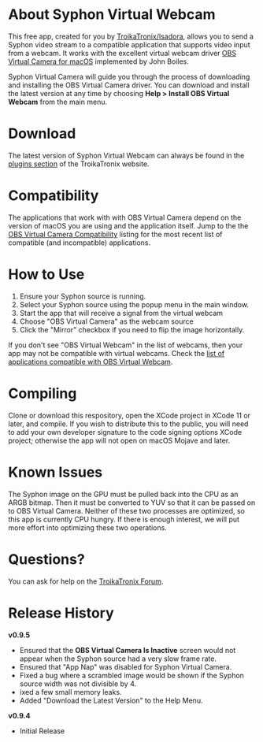 # About Syphon Virtual Webcam

This free app, created for you by [TroikaTronix/Isadora](https://troikatronix.com), allows you to send a Syphon video stream to a compatible application that supports video input from a webcam. It works with the excellent virtual webcam driver [OBS Virtual Camera for macOS](https://github.com/johnboiles/obs-mac-virtualcam/releases) implemented by John Boiles.

Syphon Virtual Camera will guide you through the process of downloading and installing the OBS Virtual Camera driver. You can download and install the latest version at any time by choosing **Help > Install OBS Virtual Webcam** from the main menu. 

# Download

The latest version of Syphon Virtual Webcam can always be found in the [plugins section](https://troikatronix.com/plugin/syphon-virtual-webcam/) of the TroikaTronix website.

# Compatibility

The applications that work with with OBS Virtual Camera depend on the version of macOS you are using and the application itself. Jump to the the [OBS Virtual Camera Compatibility](https://github.com/johnboiles/obs-mac-virtualcam/wiki/Compatibility) listing for the most recent list of compatible (and incompatible) applications.

# How to Use

1. Ensure your Syphon source is running.
1. Select your Syphon source using the popup menu in the main window.
1. Start the app that will receive a signal from the virtual webcam
1. Choose "OBS Virtual Camera" as the webcam source
1. Click the "Mirror" checkbox if you need to flip the image horizontally.

If you don't see "OBS Virtual Webcam" in the list of webcams, then your app may not be compatible with virtual webcams. Check the [list of applications compatible with OBS Virtual Webcam](https://github.com/johnboiles/obs-mac-virtualcam/wiki/Compatibility).

# Compiling

Clone or download this respository, open the XCode project in XCode 11 or later, and compile. If you wish to distribute this to the public, you will need to add your own developer signature to the code signing options XCode project; otherwise the app will not open on macOS Mojave and later.

# Known Issues

The Syphon image on the GPU must be pulled back into the CPU as an ARGB bitmap. Then it must be converted to YUV so that it can be passed on to OBS Virtual Camera. Neither of these two processes are optimized, so this app is currently CPU hungry. If there is enough interest, we will put more effort into optimizing these two operations.

# Questions?

You can ask for help on the [TroikaTronix Forum](https://community.troikatronix.com/topic/6742).

# Release History

**v0.9.5**
* Ensured that the **OBS Virtual Camera Is Inactive** screen would not appear when the Syphon source had a very slow frame rate.
* Ensured that "App Nap" was disabled for Syphon Virtual Camera.
* Fixed a bug where a scrambled image would be shown if  the Syphon source width was not divisible by 4.
* ixed a few small memory leaks.
* Added "Download the Latest Version" to the Help Menu.

**v0.9.4**
* Initial Release

